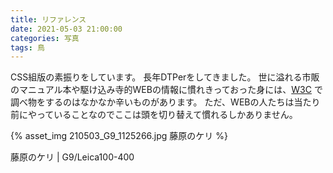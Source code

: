 ```yaml
---
title: リファレンス
date: 2021-05-03 21:00:00
categories: 写真
tags: 鳥
---
```


CSS組版の素振りをしています。
長年DTPerをしてきました。
世に溢れる市販のマニュアル本や駆け込み寺的WEBの情報に慣れきっておった身には、[W3C](https://www.w3.org/TR/css-page-3/) で調べ物をするのはなかなか辛いものがあります。
ただ、WEBの人たちは当たり前にやっていることなのでここは頭を切り替えて慣れるしかありません。

{% asset_img 210503_G9_1125266.jpg 藤原のケリ %}

藤原のケリ | G9/Leica100-400